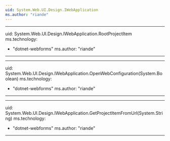 ```yaml
---
uid: System.Web.UI.Design.IWebApplication
ms.author: "riande"
---
```


---
uid: System.Web.UI.Design.IWebApplication.RootProjectItem
ms.technology: 
  - "dotnet-webforms"
ms.author: "riande"
---

---
uid: System.Web.UI.Design.IWebApplication.OpenWebConfiguration(System.Boolean)
ms.technology: 
  - "dotnet-webforms"
ms.author: "riande"
---

---
uid: System.Web.UI.Design.IWebApplication.GetProjectItemFromUrl(System.String)
ms.technology: 
  - "dotnet-webforms"
ms.author: "riande"
---
